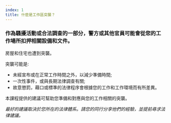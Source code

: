 ```yaml
---
index: 1
title: 什麼是工作區突襲？
---
```

### 作為騷擾活動或合法調查的一部分，警方或其他官員可能會從您的工作場所扣押相關設備和文件。

房屋和住宅也遭到突襲。

突襲可能是:

* 未經宣布或在正常工作時間之外，以減少準備時間;
* 一次性事件，或與長期法律調查有關;
* 故意懲罰，藉口或標準的法律程序會根據您的工作和工作環境而有所差異。

本課程提供的建議可幫助您準備和對應與您的工作相關的突襲。

*最好的建議取決於您所在的法律體系。請您的同行分享他們的經驗，並提前尋求法律建議。*